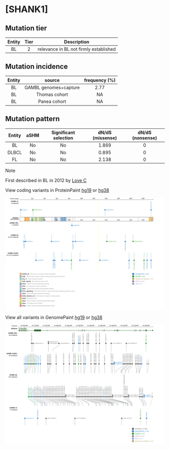 # [SHANK1]

## Mutation tier

|Entity|Tier|Description                           |
|:------:|:----:|--------------------------------------|
|BL    |2   |relevance in BL not firmly established|
## Mutation incidence

|Entity|source               |frequency (%)|
|:------:|:---------------------:|:-------------:|
|BL    |GAMBL genomes+capture|2.77         |
|BL    |Thomas cohort        |  NA         |
|BL    |Panea cohort         |  NA         |

## Mutation pattern

|Entity|aSHM|Significant selection|dN/dS (missense)|dN/dS (nonsense)|
|:------:|:----:|:---------------------:|:----------------:|:----------------:|
|BL    |No  |No                   |1.869           |0               |
|DLBCL |No  |No                   |0.895           |0               |
|FL    |No  |No                   |2.138           |0               |


> [!NOTE]
> First described in BL in 2012 by [Love C](https://pubmed.ncbi.nlm.nih.gov/23143597)


View coding variants in ProteinPaint [hg19](https://www.bcgsc.ca/downloads/morinlab/GAMBL/test/genes/SHANK1_protein.html)  or [hg38](https://www.bcgsc.ca/downloads/morinlab/GAMBL/test/genes/SHANK1_protein_hg38.html)

![image](images/proteinpaint/SHANK1_NM_016148.svg)

View all variants in GenomePaint [hg19](https://www.bcgsc.ca/downloads/morinlab/GAMBL/test/genes/SHANK1.html)  or [hg38](https://www.bcgsc.ca/downloads/morinlab/GAMBL/test/genes/SHANK1_hg38.html)

![image](images/proteinpaint/SHANK1.svg)
